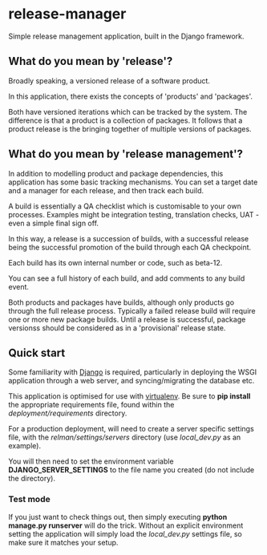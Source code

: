 release-manager
===============

Simple release management application, built in the Django framework.


What do you mean by 'release'?
------------------------------

Broadly speaking, a versioned release of a software product.

In this application, there exists the concepts of 'products' and 'packages'.

Both have versioned iterations which can be tracked by the system. The difference
is that a product is a collection of packages. It follows that a product release
is the bringing together of multiple versions of packages.


What do you mean by 'release management'?
-----------------------------------------

In addition to modelling product and package dependencies, this application
has some basic tracking mechanisms. You can set a target date and a manager
for each release, and then track each build.

A build is essentially a QA checklist which is customisable to your own processes.
Examples might be integration testing, translation checks, UAT - even a simple final
sign off.

In this way, a release is a succession of builds, with a successful release
being the successful promotion of the build through each QA checkpoint.

Each build has its own internal number or code, such as beta-12.

You can see a full history of each build, and add comments to any build event.

Both products and packages have builds, although only products go through the
full release process. Typically a failed release build will require one or
more new package builds. Until a release is successful, package versionss should be
considered as in a 'provisional' release state.


Quick start
-----------

Some familiarity with [Django](https://www.djangoproject.com/) is required,
particularly in deploying the WSGI application through a web server, and
syncing/migrating the database etc.

This application is optimised for use with [virtualenv](http://virtualenv.readthedocs.org/).
Be sure to **pip install** the appropriate requirements file, found within the
_deployment/requirements_ directory.

For a production deployment, will need to create a server specific settings file,
with the _relman/settings/servers_ directory (use _local_dev.py_ as an example).

You will then need to set the environment variable **DJANGO_SERVER_SETTINGS** to
the file name you created (do not include the directory).

### Test mode

If you just want to check things out, then simply executing **python manage.py runserver**
will do the trick. Without an explicit environment setting the application will
simply load the _local_dev.py_ settings file, so make sure it matches your setup.
